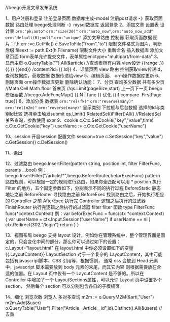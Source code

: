 //beego开发文章发布系统

1、用户注册和登录
    注册登录页面
    数据库生成-model
    注册post请求  -》获取页面数据
    路由处理
    beego处理判断 -》mysql数据库
    返回登录
2、添加文章
    设置表
    设计表
    	`orm:"pk;aoto"`
    	`orm:"size(20)"`
    	`orm:"auto_now"`,`orm:"auto_now_add"`
    	`orm:"default(0);null"`
    	`orm:"unique"`
    添加文章路由
        控制器
            获取页面数据
                图片：f,h.err :=c.GetFile()
                c.SaveToFile("from","to")
                限制文件格式为图片，判断后缀
                fileext := path.Ext(h.Filename)
                限制文件大小
                重新命名
        插入数据库
            添加文章页面
            form表单允许提交文件，表单属性enctype="multipart/from-data"
3、显示主页
    o.QueryTable("").All(&article)  //查询表所有内容
    view设计
        {{range .}}
        {{.}}
        {{end}}
        /content?id={{.Id}}
4、详情页面
    view
    路由
    控制获取view传递id，查询数据库，获取数据
    数据传递给view
5、编辑页面、
    orm操作数据库更新
6、删除页面
    orm操作数据库更新
    删除确认功能：
7、分页
        查询多少数据
        共有多少页  //Math.Ceil        Math.floor
        首末页              //qs.Limit(pageSize,start)
        上一页下一页
            beego模板函数  //beego.AddFuncMap()  {{.N | func }}
            优化
            {{if compare .FirstPage true}}
8、添加分类
    数据表
        `orm:"rel(fk)"`      `orm:"reverse(many)"`
        `orm:"rel(m2m)"`     `orm:"reverse(many)"`
    显示类别
        下拉框与后台数据
            选择的Id与类别Id比较
            选择单击触发submit
            qs.Limit().RelatedSel()Filter()All()   //RelatedSel关系查询，参数使用 expr
9、cookie
     c.Ctx.SetCookie("key","value",time)
     c.Ctx.GetCookie("key")
    userName := c.Ctx.GetCookie("userName")

10、session
    开启session
        配置文件  session=true
    c.SetSession("key","value")
    c.GetSession()
    c.DelSession()

11、退出

12、过滤路由
        beego.InsertFilter(pattern string, position int, filter FilterFunc, params ...bool)
        例：beego.InsertFilter("/article/*",beego.BeforeRouter,beforExecFunc)
        pattern 路由规则，可以根据一定的规则进行路由，如果你全匹配可以用 *
        position 执行 Filter 的地方，五个固定参数如下，分别表示不同的执行过程
            BeforeStatic 静态地址之前
            BeforeRouter 寻找路由之前
            BeforeExec 找到路由之后，开始执行相应的 Controller 之前
            AfterExec 执行完 Controller 逻辑之后执行的过滤器
            FinishRouter 执行完逻辑之后执行的过滤器
        filter filter 函数 type FilterFunc func(*context.Context)
        例：var beforExecFunc = func(ctx *context.Context) {
          		var userName = ctx.Input.Session("userName")
          	if userName  == nil{
          		ctx.Redirect(302,"/login")
          		return
          	}
          }

13、视图布局
    beego 支持 layout 设计，例如你在管理系统中，整个管理界面是固定的，只会变化中间的部分，那么你可以通过如下的设置：
    c.Layout="layout.html"
    在 layout.html 中你必须设置如下的变量
    {{.LayoutContent}}
    LayoutSection
            对于一个复杂的 LayoutContent，其中可能包括有javascript脚本、CSS 引用等，根据惯例，
            通常 css 会放到 Head 元素中，javascript 脚本需要放到 body 元素的末尾，而其它内容
            则根据需要放在合适的位置。在 Layout 页中仅有一个 LayoutContent 是不够的。所以在 
            Controller 中增加了一个 LayoutSections属性，可以允许 Layout 页中设置多个 section，
            然后每个 section 可以分别包含各自的子模板页。
        
14、细化
    浏览次数
    浏览人
        多对多查询
            m2m := o.QueryM2M(&arti,"User")
            m2m.Add(&user)
            o.QueryTable("User").Filter("Article__Article__id",id).Distinct().All(&users)  //去重